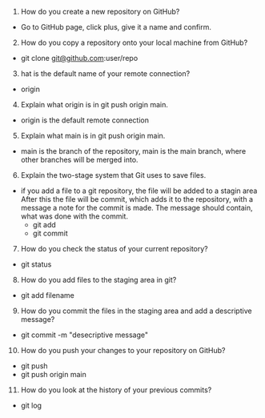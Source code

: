 1. How do you create a new repository on GitHub?
- Go to GitHub page, click plus, give it a name and confirm.
2. How do you copy a repository onto your local machine from GitHub?
- git clone git@github.com:user/repo
3. hat is the default name of your remote connection?
- origin
4. Explain what origin is in git push origin main.
- origin is the default remote connection
5. Explain what main is in git push origin main.
- main is the branch of the repository, main is the main branch, where other branches will be merged into.
6. Explain the two-stage system that Git uses to save files.
- if you add a file to a git repository, the file will be added to a stagin area
After this the file will be commit, which adds it to the repository, with a message a note for the commit is made.
The message should contain, what was done with the commit.
  - git add
  - git commit

7. How do you check the status of your current repository?
- git status
8. How do you add files to the staging area in git?
- git add filename 
9. How do you commit the files in the staging area and add a descriptive message?
- git commit -m "desecriptive message"
10. How do you push your changes to your repository on GitHub?
- git push
- git push origin main
11. How do you look at the history of your previous commits?
- git log
